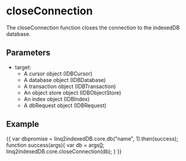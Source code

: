 # closeConnection
The closeConnection function closes the connection to the indexedDB database. 
## Parameters
* target: 
	* A cursor object (IDBCursor)
	* A database object (IDBDatabase)
	* A transaction object (IDBTransaction)
	* An object store object (IDBObjectStore)
	* An index object (IDBIndex)
	* A dbRequest object (IDBRequest)
## Example
{{
var dbpromise = linq2indexedDB.core.db("name", 1).then(success);
function success(args){
   var db = args[0](0); 
   linq2indexedDB.core.closeConnection(db);
}
}}